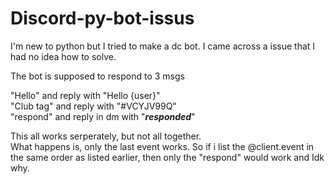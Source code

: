 # Discord-py-bot-issus

I'm new to python but I tried to make a dc bot.
I came across a issue that I had no idea how to solve.

The bot is supposed to respond to 3 msgs

"Hello" and reply with "Hello {user}"                
"Club tag" and reply with "#VCYJV99Q"               
"respond" and reply in dm with "**_responded_**"       

This all works serperately, but not all together.                      
What happens is, only the last event works. So if i list the @client.event in the same order as listed earlier, then only the "respond" would work and Idk why. 
